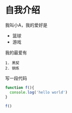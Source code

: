 # 自我介绍

我叫小A，我的爱好是

* 篮球
* 游戏

我的最爱有

    1. 黑契
    2. 钢炼

写一段代码

```javascript
function f(){
  console.log('hello world')
}

f()
```
